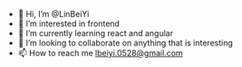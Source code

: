 - 👋 Hi, I’m @LinBeiYi
- 👀 I’m interested in frontend
- 🌱 I’m currently learning react and angular
- 💞️ I’m looking to collaborate on anything that is interesting
- 📫 How to reach me lbeiyi.0528@gmail.com

<!---
LinBeiYi/LinBeiYi is a ✨ special ✨ repository because its `README.md` (this file) appears on your GitHub profile.
You can click the Preview link to take a look at your changes.
--->
